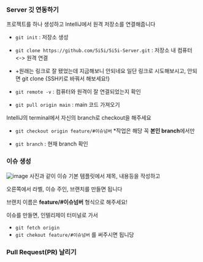 ### Server 깃 연동하기

프로젝트를 하나 생성하고 IntelliJ에서 원격 저장소를 연결해줍니다

* ```git init``` : 저장소 생성

* ```git clone https://github.com/5i5i/5i5i-Server.git``` : 저장소 내 컴퓨터 <-> 원격 연결
* +원래는 링크로 잘 됐었는데 지금해보니 안되네요 일단 링크로 시도해보시고, 안되면 git clone {SSH키로 바꿔서 해보세요!}

* ```git remote -v``` : 컴퓨터와 원격이 잘 연결되었는지 확인

* ```git pull origin main``` : main 코드 가져오기
  
IntelliJ의 terminal에서 자신의 branch로 checkout을 해주세요

* ```git checkout origin feature/#이슈넘버```
*작업은 해당 꼭 **본인 branch**에서만 

* ```git branch``` : 현재 branch 확인

### 이슈 생성
![image](https://github.com/user-attachments/assets/8ab5ab55-7165-44fb-8d46-83e2db54beb2)
사진과 같이 이슈 기본 템플릿에서 제목, 내용등을 작성하고

오른쪽에서 라벨, 이슈 주인, 브랜치를 만들면 됩니다


브랜치 이름은 **feature/#이슈넘버** 형식으로 해주세요!


이슈를 만들면, 인텔리제이 터미널로 가서
* ```git fetch origin```
* ```git chekout feature/#이슈넘버```
를 써주시면 됩니당

### Pull Request(PR) 날리기
